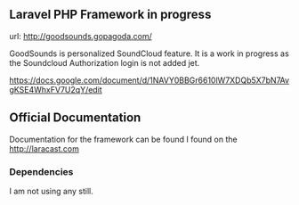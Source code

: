 ## Laravel PHP Framework in progress

url: http://goodsounds.gopagoda.com/

GoodSounds is personalized SoundCloud feature. It is a work in progress as the Soundcloud Authorization
login is not added jet.

https://docs.google.com/document/d/1NAVY0BBGr6610lW7XDQb5X7bN7AvgKSE4WhxFV7U2qY/edit



## Official Documentation

Documentation for the framework can be found I found on the http://laracast.com

### Dependencies

I am not using any still.

